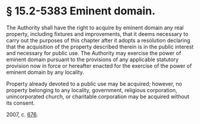 # § 15.2-5383 Eminent domain.

<p>The Authority shall have the right to acquire by eminent domain any real property, including fixtures and improvements, that it deems necessary to carry out the purposes of this chapter after it adopts a resolution declaring that the acquisition of the property described therein is in the public interest and necessary for public use. The Authority may exercise the power of eminent domain pursuant to the provisions of any applicable statutory provision now in force or hereafter enacted for the exercise of the power of eminent domain by any locality.</p><p>Property already devoted to a public use may be acquired; however, no property belonging to any locality, government, religious corporation, unincorporated church, or charitable corporation may be acquired without its consent.</p><p>2007, c. <a href='http://lis.virginia.gov/cgi-bin/legp604.exe?071+ful+CHAP0676'>676</a>.</p>